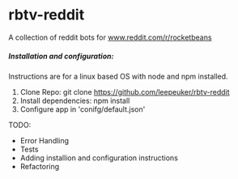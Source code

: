 # rbtv-reddit
A collection of reddit bots for www.reddit.com/r/rocketbeans

##### Installation and configuration:
Instructions are for a linux based OS with node and npm installed.

1. Clone Repo: git clone https://github.com/leepeuker/rbtv-reddit
2. Install dependencies:  npm install
3. Configure app in 'conifg/default.json'

TODO:

- Error Handling
- Tests
- Adding installion and configuration instructions
- Refactoring
